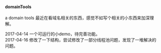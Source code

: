 #### domainTools
a domain tools
最近在看域名相关的东西，感觉不如写个相关的小东西来加深理解。

2017-04-14 一个可运行的小demo，待完善功能。  
2017-04-16 修改了一下结构，尝试修改了一部分线程池问题，发现了一堆解决的问题。